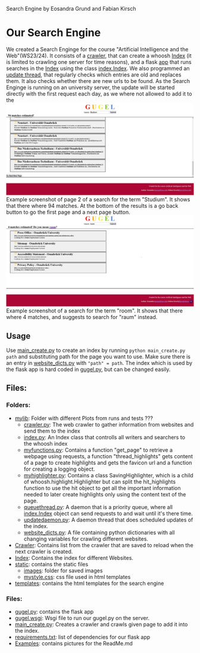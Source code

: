 Search Engine by Eosandra Grund and Fabian Kirsch

# Our Search Engine
We created a Search Enginge for the course "Artificial Intelligence and the Web"(WS23/24). It consists of a [crawler](mylib/crawler.py), that can create a whoosh [Index](Index) (it is limited to crawling one server for time reasons), and a flask [app](gugel.py) that runs searches in the [Index](Index) using the class [index.Index](mylib/index.py). We also programmed an [update thread](mylib/updatedaemon.py), that regularly checks which entries are old and replaces them. It also checks whether there are new urls to be found. As the Search Enginge is running on an university server, the update will be started directly with the first request each day, as we where not allowed to add it to the 
![Example screenshot of page 2 of a search for the term "Studium". It shows that there where 94 matches. At the bottom of the results is a go back button to go the first page and a next page button.](Examples/ExampleSearch.png)
Example screenshot of page 2 of a search for the term "Studium". It shows that there where 94 matches. At the bottom of the results is a go back button to go the first page and a next page button.
![Example screenshot of a search for the term "room". It shows that there where 4 matches, and suggests to search for "raum" instead.](Examples/ExampleCorrection.png)
Example screenshot of a search for the term "room". It shows that there where 4 matches, and suggests to search for "raum" instead.

## Usage
Use [main_create.py](main_create.py) to create an index by running ```python main_create.py path``` and substituting path for the page you want to use. Make sure there is an entry in [website_dicts.py](website_dicts.py) with ```"path" = path```. 
The index which is used by the flask app is hard coded in [gugel.py](gugel.py), but can be changed easily. 

## Files: 
### Folders:
* [mylib](mylib): Folder with different Plots from runs and tests ???
  * [crawler.py](mylib/crawler.py): The web crawler to gather information from websites and send them to the index
  * [index.py](mylib/index.py): An Index class that controlls all writers and searchers to the whoosh index
  * [myfunctions.py](mylib/myfunctions.py): Contains a function "get_page" to retrieve a webpage using requests, a function "thread_highlights" gets content of a page to create highlights and gets the favicon url and a function for creating a logging object. 
  * [myhighlighter.py](mylib/myhighlighter.py): Contains a class SavingHighlighter, which is a child of whoosh.highlight.Highlighter but can split the hit_highlights function to use the hit object to get all the important information needed to later create highlights only using the content text of the page. 
  * [queuethread.py](mylib/queuethread.py): A daemon that is a priority queue, where all [index.Index](mylib/index.py) object can send requests to and wait until it's there time. 
  * [updatedaemon.py](mylib/updatedaemon.py): A daemon thread that does scheduled updates of the index.
  * [website_dicts.py](mylib/website_dicts.py): A file containing python dictionaries with all changing variables for crawling different websites.
* [Crawler](Crawler): Contains list from the crawler that are saved to reload when the next crawler is created.        
* [Index](Index): Contains the index for different Websites.
* [static](static): contains the static files
  * [images](static/images): folder for saved images
  * [mystyle.css](static/mystyle.css): css file used in html templates	
* [templates](templates): contains the html templates for the search engine

### Files:
* [gugel.py](gugel.py): contains the flask app
* [gugel.wsgi](gugel.wsgi): Wsgi file to run our gugel.py on the server.
* [main_create.py](main_create.py): Creates a crawler and crawls given page to add it into the index.
* [requirements.txt](requirements.txt): list of dependencies for our flask app
* [Examples](Examples): contains pictures for the ReadMe.md
